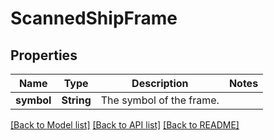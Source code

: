 # ScannedShipFrame

## Properties

Name | Type | Description | Notes
------------ | ------------- | ------------- | -------------
**symbol** | **String** | The symbol of the frame. | 

[[Back to Model list]](../README.md#documentation-for-models) [[Back to API list]](../README.md#documentation-for-api-endpoints) [[Back to README]](../README.md)


